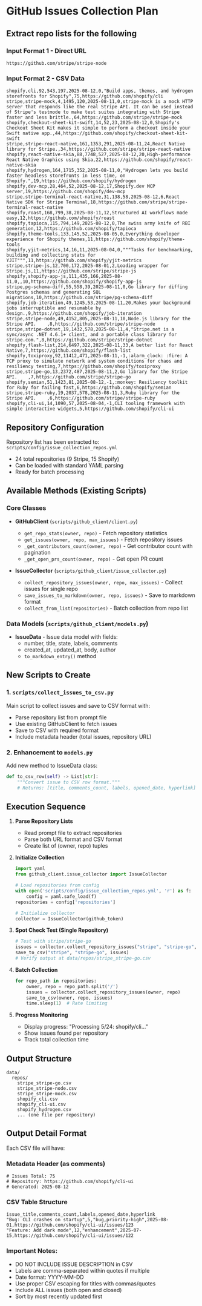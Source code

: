 # GitHub Issues Collection Plan

## Extract repo lists for the following

### Input Format 1 - Direct URL
```
https://github.com/stripe/stripe-node
```

### Input Format 2 - CSV Data
```
shopify,cli,92,543,197,2025-08-12,0,"Build apps, themes, and hydrogen storefronts for Shopify",75,https://github.com/shopify/cli
stripe,stripe-mock,4,1495,120,2025-08-11,0,stripe-mock is a mock HTTP server that responds like the real Stripe API. It can be used instead of Stripe's testmode to make test suites integrating with Stripe faster and less brittle.,64,https://github.com/stripe/stripe-mock
shopify,checkout-sheet-kit-swift,14,52,23,2025-08-12,0,Shopify's Checkout Sheet Kit makes it simple to perform a checkout inside your Swift native app.,44,https://github.com/shopify/checkout-sheet-kit-swift
stripe,stripe-react-native,161,1353,291,2025-08-11,24,React Native library for Stripe.,34,https://github.com/stripe/stripe-react-native
shopify,react-native-skia,88,7748,527,2025-08-12,20,High-performance React Native Graphics using Skia,22,https://github.com/shopify/react-native-skia
shopify,hydrogen,164,1715,352,2025-08-11,0,"Hydrogen lets you build faster headless storefronts in less time, on Shopify.",19,https://github.com/shopify/hydrogen
shopify,dev-mcp,28,464,52,2025-08-12,17,Shopify.dev MCP server,19,https://github.com/shopify/dev-mcp
stripe,stripe-terminal-react-native,31,138,58,2025-08-12,6,React Native SDK for Stripe Terminal,18,https://github.com/stripe/stripe-terminal-react-native
shopify,roast,168,799,38,2025-08-11,12,Structured AI workflows made easy,12,https://github.com/shopify/roast
shopify,tapioca,115,794,149,2025-08-12,0,The swiss army knife of RBI generation,12,https://github.com/shopify/tapioca
shopify,theme-tools,133,145,52,2025-08-05,0,Everything developer experience for Shopify themes,11,https://github.com/shopify/theme-tools
shopify,yjit-metrics,14,16,11,2025-08-04,0,"""Tasks for benchmarking, building and collecting stats for YJIT""",11,https://github.com/shopify/yjit-metrics
stripe,stripe-js,12,700,172,2025-08-01,2,Loading wrapper for Stripe.js,11,https://github.com/stripe/stripe-js
shopify,shopify-app-js,111,435,166,2025-08-11,0,,10,https://github.com/shopify/shopify-app-js
stripe,pg-schema-diff,55,558,39,2025-08-11,0,Go library for diffing Postgres schemas and generating SQL migrations,10,https://github.com/stripe/pg-schema-diff
shopify,job-iteration,49,1245,53,2025-08-11,20,Makes your background jobs interruptible and resumable by design.,9,https://github.com/shopify/job-iteration
stripe,stripe-node,49,4152,805,2025-08-11,10,Node.js library for the Stripe API.    ,8,https://github.com/stripe/stripe-node
stripe,stripe-dotnet,19,1432,578,2025-08-11,4,"Stripe.net is a sync/async .NET 4.6.1+ client, and a portable class library for stripe.com.",8,https://github.com/stripe/stripe-dotnet
shopify,flash-list,214,6497,322,2025-08-11,33,A better list for React Native,7,https://github.com/shopify/flash-list
shopify,toxiproxy,92,11412,471,2025-08-11,-1,:alarm_clock: :fire: A TCP proxy to simulate network and system conditions for chaos and resiliency testing,7,https://github.com/shopify/toxiproxy
stripe,stripe-go,13,2372,487,2025-08-11,2,Go library for the Stripe API.    ,7,https://github.com/stripe/stripe-go
shopify,semian,51,1423,81,2025-08-12,-1,:monkey: Resiliency toolkit for Ruby for failing fast,6,https://github.com/shopify/semian
stripe,stripe-ruby,19,2037,578,2025-08-11,3,Ruby library for the Stripe API.    ,6,https://github.com/stripe/stripe-ruby
shopify,cli-ui,14,1090,57,2025-08-04,-1,CLI tooling framework with simple interactive widgets,5,https://github.com/shopify/cli-ui
```

## Repository Configuration

Repository list has been extracted to: `scripts/config/issue_collection_repos.yml`
- 24 total repositories (9 Stripe, 15 Shopify)
- Can be loaded with standard YAML parsing
- Ready for batch processing

## Available Methods (Existing Scripts)

### Core Classes
- **GitHubClient** (`scripts/github_client/client.py`)
  - `get_repo_stats(owner, repo)` - Fetch repository statistics
  - `get_issues(owner, repo, max_issues)` - Fetch repository issues
  - `_get_contributors_count(owner, repo)` - Get contributor count with pagination
  - `_get_open_prs_count(owner, repo)` - Get open PR count

- **IssueCollector** (`scripts/github_client/issue_collector.py`)
  - `collect_repository_issues(owner, repo, max_issues)` - Collect issues for single repo
  - `save_issues_to_markdown(owner, repo, issues)` - Save to markdown format
  - `collect_from_list(repositories)` - Batch collection from repo list

### Data Models (`scripts/github_client/models.py`)
- **IssueData** - Issue data model with fields:
  - number, title, state, labels, comments
  - created_at, updated_at, body, author
  - `to_markdown_entry()` method

## New Scripts to Create

### 1. `scripts/collect_issues_to_csv.py`
Main script to collect issues and save to CSV format with:
- Parse repository list from prompt file
- Use existing GitHubClient to fetch issues
- Save to CSV with required format
- Include metadata header (total issues, repository URL)

### 2. Enhancement to `models.py`
Add new method to IssueData class:
```python
def to_csv_row(self) -> List[str]:
    """Convert issue to CSV row format."""
    # Returns: [title, comments_count, labels, opened_date, hyperlink]
```

## Execution Sequence

1. **Parse Repository Lists**
   - Read prompt file to extract repositories
   - Parse both URL format and CSV format
   - Create list of (owner, repo) tuples

2. **Initialize Collection**
   ```python
   import yaml
   from github_client.issue_collector import IssueCollector
   
   # Load repositories from config
   with open('scripts/config/issue_collection_repos.yml', 'r') as f:
       config = yaml.safe_load(f)
   repositories = config['repositories']
   
   # Initialize collector
   collector = IssueCollector(github_token)
   ```

3. **Spot Check Test (Single Repository)**
   ```python
   # Test with stripe/stripe-go
   issues = collector.collect_repository_issues("stripe", "stripe-go", max_issues=100)
   save_to_csv("stripe", "stripe-go", issues)
   # Verify output at data/repos/stripe_stripe-go.csv
   ```

4. **Batch Collection**
   ```python
   for repo_path in repositories:
       owner, repo = repo_path.split('/')
       issues = collector.collect_repository_issues(owner, repo)
       save_to_csv(owner, repo, issues)
       time.sleep(1)  # Rate limiting
   ```

5. **Progress Monitoring**
   - Display progress: "Processing 5/24: shopify/cli..."
   - Show issues found per repository
   - Track total collection time

## Output Structure

```
data/
  repos/
    stripe_stripe-go.csv
    stripe_stripe-node.csv
    stripe_stripe-mock.csv
    shopify_cli.csv
    shopify_cli-ui.csv
    shopify_hydrogen.csv
    ... (one file per repository)
```

## Output Detail Format

Each CSV file will have:

### Metadata Header (as comments)
```
# Issues Total: 75
# Repository: https://github.com/shopify/cli-ui
# Generated: 2025-08-12
```

### CSV Table Structure
```csv
issue_title,comments_count,labels,opened_date,hyperlink
"Bug: CLI crashes on startup",5,"bug,priority-high",2025-08-01,https://github.com/shopify/cli-ui/issues/123
"Feature: Add dark mode",12,"enhancement",2025-07-15,https://github.com/shopify/cli-ui/issues/122
```

### Important Notes:
- DO NOT INCLUDE ISSUE DESCRIPTION in CSV
- Labels are comma-separated within quotes if multiple
- Date format: YYYY-MM-DD
- Use proper CSV escaping for titles with commas/quotes
- Include ALL issues (both open and closed)
- Sort by most recently updated first